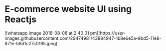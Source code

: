 <h1>E-commerce website UI using Reactjs</h1>
![whatsapp image 2018-08-08 at 2 40 01 pm](https://user-images.githubusercontent.com/29474981/43884947-1b8e6e5a-9bd5-11e8-871e-b8d1c27c0195.jpeg)
